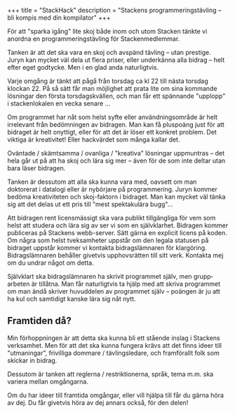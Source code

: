 +++
title = "StackHack"
description = "Stackens programmeringstävling – bli kompis med din kompilator"
+++

För att "sparka igång" lite skoj både inom och utom Stacken tänkte vi anordna en programmeringstävling för Stackenmedlemmar.

Tanken är att det ska vara en skoj och avspänd tävling – utan prestige. Juryn kan mycket väl dela ut flera priser, eller underkänna alla bidrag – helt efter eget godtycke. Men i en glad anda naturligtvis.

Varje omgång är tänkt att pågå från torsdag ca kl 22 till nästa torsdag klockan 22. På så sätt får man möjlighet att prata lite om sina kommande lösningar den första torsdagskvällen, och man får ett spännande "upplopp" i stackenlokalen en vecka senare ...

Om programmet har nåt som helst syfte eller användningsområde är helt irrelevant från bedömningen av bidragen. Man kan få pluspoäng just för att bidraget är helt onyttigt, eller för att det är löser ett konkret problem. Det viktiga är kreativitet! Eller hackvärdet som många kallar det.

Oväntade / skämtsamma / ovanliga / "kreativa" lösningar uppmuntras – det hela går ut på att ha skoj och lära sig mer – även för de som inte deltar utan bara läser bidragen.

Tanken är dessutom att alla ska kunna vara med, oavsett om man doktorerat i datalogi eller är nybörjare på programmering. Juryn kommer bedöma kreativiteten och skoj-faktorn i bidraget. Man kan mycket väl tänka sig att det delas ut ett pris till "mest spektakulära bugg"...

Att bidragen rent licensmässigt ska vara publikt tillgängliga för vem som helst att studera och lära sig av ser vi som en självklarhet. Bidragen kommer publiceras på Stackens webb-server. Sätt gärna en explicit licens på koden. Om några som helst tveksamheter uppstår om den legala statusen på bidraget uppstår kommer vi kontakta bidragslämnaren för klargöring. Bidragslämnaren behåller givetvis upphovsrätten till sitt verk. Kontakta mej om du undrar något om detta.

Självklart ska bidragslämnaren ha skrivit programmet själv, men grupp­arbeten är tillåtna. Man får naturligtvis ta hjälp med att skriva programmet om man ändå skriver huvuddelen av programmet själv – poängen är ju att ha kul och samtidigt kanske lära sig nåt nytt.

## Framtiden då?

Min förhoppningen är att detta ska kunna bli ett stående inslag i Stackens verksamhet. Men för att det ska kunna fungera krävs att det finns ideer till "utmaningar", frivilliga dommare / tävlingsledare, och framförallt folk som skickar in bidrag.

Dessutom är tanken att reglerna / restriktionerna, språk, tema m.m. ska variera mellan omgångarna.

Om du har ideer till framtida omgångar, eller vill hjälpa till får du gärna höra av dej. Du får givetvis höra av dej annars också, för den delen!

